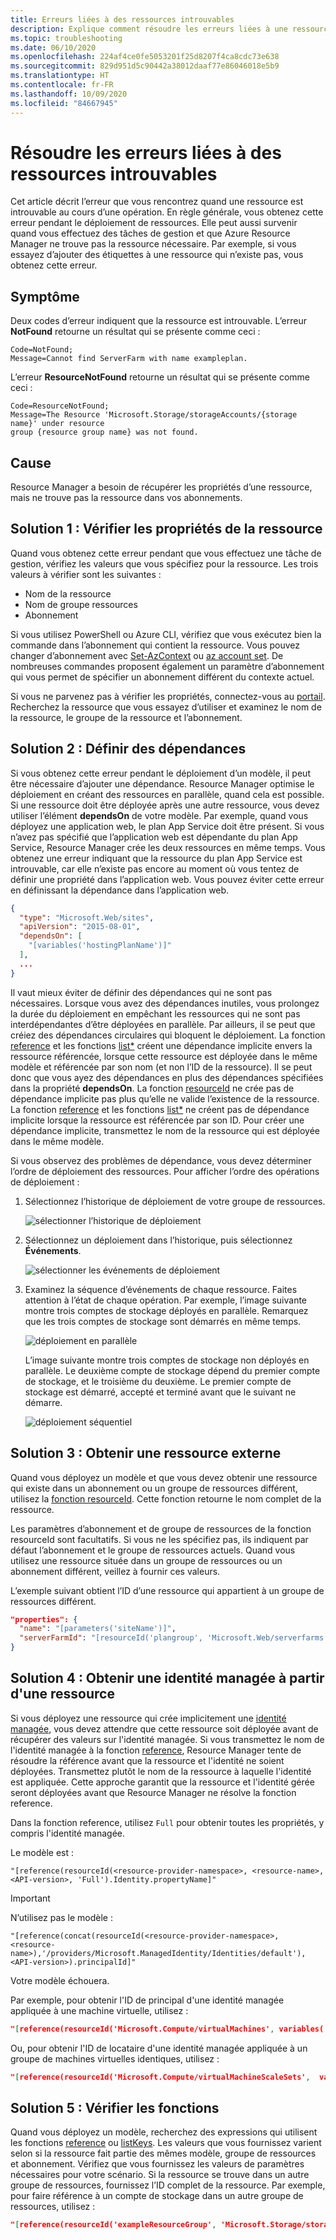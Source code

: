 ```yaml
---
title: Erreurs liées à des ressources introuvables
description: Explique comment résoudre les erreurs liées à une ressource introuvable. L’erreur peut survenir pendant le déploiement d’un modèle Azure Resource Manager ou au cours d’opérations de gestion.
ms.topic: troubleshooting
ms.date: 06/10/2020
ms.openlocfilehash: 224af4ce0fe5053201f25d8207f4ca8cdc73e638
ms.sourcegitcommit: 829d951d5c90442a38012daaf77e86046018e5b9
ms.translationtype: HT
ms.contentlocale: fr-FR
ms.lasthandoff: 10/09/2020
ms.locfileid: "84667945"
---
```

# <a name="resolve-resource-not-found-errors"></a>Résoudre les erreurs liées à des ressources introuvables

Cet article décrit l’erreur que vous rencontrez quand une ressource est introuvable au cours d’une opération. En règle générale, vous obtenez cette erreur pendant le déploiement de ressources. Elle peut aussi survenir quand vous effectuez des tâches de gestion et que Azure Resource Manager ne trouve pas la ressource nécessaire. Par exemple, si vous essayez d’ajouter des étiquettes à une ressource qui n’existe pas, vous obtenez cette erreur.

## <a name="symptom"></a>Symptôme

Deux codes d’erreur indiquent que la ressource est introuvable. L’erreur **NotFound** retourne un résultat qui se présente comme ceci :

```
Code=NotFound;
Message=Cannot find ServerFarm with name exampleplan.
```

L’erreur **ResourceNotFound** retourne un résultat qui se présente comme ceci :

```
Code=ResourceNotFound;
Message=The Resource 'Microsoft.Storage/storageAccounts/{storage name}' under resource
group {resource group name} was not found.
```

## <a name="cause"></a>Cause

Resource Manager a besoin de récupérer les propriétés d’une ressource, mais ne trouve pas la ressource dans vos abonnements.

## <a name="solution-1---check-resource-properties"></a>Solution 1 : Vérifier les propriétés de la ressource

Quand vous obtenez cette erreur pendant que vous effectuez une tâche de gestion, vérifiez les valeurs que vous spécifiez pour la ressource. Les trois valeurs à vérifier sont les suivantes :

* Nom de la ressource
* Nom de groupe ressources
* Abonnement

Si vous utilisez PowerShell ou Azure CLI, vérifiez que vous exécutez bien la commande dans l’abonnement qui contient la ressource. Vous pouvez changer d’abonnement avec [Set-AzContext](/powershell/module/Az.Accounts/Set-AzContext) ou [az account set](/cli/azure/account#az-account-set). De nombreuses commandes proposent également un paramètre d’abonnement qui vous permet de spécifier un abonnement différent du contexte actuel.

Si vous ne parvenez pas à vérifier les propriétés, connectez-vous au [portail](https://portal.azure.com). Recherchez la ressource que vous essayez d’utiliser et examinez le nom de la ressource, le groupe de la ressource et l’abonnement.

## <a name="solution-2---set-dependencies"></a>Solution 2 : Définir des dépendances

Si vous obtenez cette erreur pendant le déploiement d’un modèle, il peut être nécessaire d’ajouter une dépendance. Resource Manager optimise le déploiement en créant des ressources en parallèle, quand cela est possible. Si une ressource doit être déployée après une autre ressource, vous devez utiliser l’élément **dependsOn** de votre modèle. Par exemple, quand vous déployez une application web, le plan App Service doit être présent. Si vous n’avez pas spécifié que l’application web est dépendante du plan App Service, Resource Manager crée les deux ressources en même temps. Vous obtenez une erreur indiquant que la ressource du plan App Service est introuvable, car elle n’existe pas encore au moment où vous tentez de définir une propriété dans l’application web. Vous pouvez éviter cette erreur en définissant la dépendance dans l’application web.

```json
{
  "type": "Microsoft.Web/sites",
  "apiVersion": "2015-08-01",
  "dependsOn": [
    "[variables('hostingPlanName')]"
  ],
  ...
}
```

Il vaut mieux éviter de définir des dépendances qui ne sont pas nécessaires. Lorsque vous avez des dépendances inutiles, vous prolongez la durée du déploiement en empêchant les ressources qui ne sont pas interdépendantes d’être déployées en parallèle. Par ailleurs, il se peut que créiez des dépendances circulaires qui bloquent le déploiement. La fonction [reference](template-functions-resource.md#reference) et les fonctions [list*](template-functions-resource.md#list) créent une dépendance implicite envers la ressource référencée, lorsque cette ressource est déployée dans le même modèle et référencée par son nom (et non l’ID de la ressource). Il se peut donc que vous ayez des dépendances en plus des dépendances spécifiées dans la propriété **dependsOn**. La fonction [resourceId](template-functions-resource.md#resourceid) ne crée pas de dépendance implicite pas plus qu’elle ne valide l’existence de la ressource. La fonction [reference](template-functions-resource.md#reference) et les fonctions [list*](template-functions-resource.md#list) ne créent pas de dépendance implicite lorsque la ressource est référencée par son ID. Pour créer une dépendance implicite, transmettez le nom de la ressource qui est déployée dans le même modèle.

Si vous observez des problèmes de dépendance, vous devez déterminer l’ordre de déploiement des ressources. Pour afficher l’ordre des opérations de déploiement :

1. Sélectionnez l’historique de déploiement de votre groupe de ressources.

   ![sélectionner l’historique de déploiement](./media/error-not-found/select-deployment.png)

2. Sélectionnez un déploiement dans l’historique, puis sélectionnez **Événements**.

   ![sélectionner les événements de déploiement](./media/error-not-found/select-deployment-events.png)

3. Examinez la séquence d’événements de chaque ressource. Faites attention à l’état de chaque opération. Par exemple, l’image suivante montre trois comptes de stockage déployés en parallèle. Remarquez que les trois comptes de stockage sont démarrés en même temps.

   ![déploiement en parallèle](./media/error-not-found/deployment-events-parallel.png)

   L’image suivante montre trois comptes de stockage non déployés en parallèle. Le deuxième compte de stockage dépend du premier compte de stockage, et le troisième du deuxième. Le premier compte de stockage est démarré, accepté et terminé avant que le suivant ne démarre.

   ![déploiement séquentiel](./media/error-not-found/deployment-events-sequence.png)

## <a name="solution-3---get-external-resource"></a>Solution 3 : Obtenir une ressource externe

Quand vous déployez un modèle et que vous devez obtenir une ressource qui existe dans un abonnement ou un groupe de ressources différent, utilisez la [fonction resourceId](template-functions-resource.md#resourceid). Cette fonction retourne le nom complet de la ressource.

Les paramètres d’abonnement et de groupe de ressources de la fonction resourceId sont facultatifs. Si vous ne les spécifiez pas, ils indiquent par défaut l’abonnement et le groupe de ressources actuels. Quand vous utilisez une ressource située dans un groupe de ressources ou un abonnement différent, veillez à fournir ces valeurs.

L’exemple suivant obtient l’ID d’une ressource qui appartient à un groupe de ressources différent.

```json
"properties": {
  "name": "[parameters('siteName')]",
  "serverFarmId": "[resourceId('plangroup', 'Microsoft.Web/serverfarms', parameters('hostingPlanName'))]"
}
```

## <a name="solution-4---get-managed-identity-from-resource"></a>Solution 4 : Obtenir une identité managée à partir d'une ressource

Si vous déployez une ressource qui crée implicitement une [identité managée](../../active-directory/managed-identities-azure-resources/overview.md), vous devez attendre que cette ressource soit déployée avant de récupérer des valeurs sur l'identité managée. Si vous transmettez le nom de l'identité managée à la fonction [reference](template-functions-resource.md#reference), Resource Manager tente de résoudre la référence avant que la ressource et l'identité ne soient déployées. Transmettez plutôt le nom de la ressource à laquelle l'identité est appliquée. Cette approche garantit que la ressource et l'identité gérée seront déployées avant que Resource Manager ne résolve la fonction reference.

Dans la fonction reference, utilisez `Full` pour obtenir toutes les propriétés, y compris l'identité managée.

Le modèle est :

`"[reference(resourceId(<resource-provider-namespace>, <resource-name>, <API-version>, 'Full').Identity.propertyName]"`

> [!IMPORTANT]
> N’utilisez pas le modèle :
>
> `"[reference(concat(resourceId(<resource-provider-namespace>, <resource-name>),'/providers/Microsoft.ManagedIdentity/Identities/default'),<API-version>).principalId]"`
>
> Votre modèle échouera.

Par exemple, pour obtenir l'ID de principal d'une identité managée appliquée à une machine virtuelle, utilisez :

```json
"[reference(resourceId('Microsoft.Compute/virtualMachines', variables('vmName')),'2019-12-01', 'Full').identity.principalId]",
```

Ou, pour obtenir l'ID de locataire d'une identité managée appliquée à un groupe de machines virtuelles identiques, utilisez :

```json
"[reference(resourceId('Microsoft.Compute/virtualMachineScaleSets',  variables('vmNodeType0Name')), 2019-12-01, 'Full').Identity.tenantId]"
```

## <a name="solution-5---check-functions"></a>Solution 5 : Vérifier les fonctions

Quand vous déployez un modèle, recherchez des expressions qui utilisent les fonctions [reference](template-functions-resource.md#reference) ou [listKeys](template-functions-resource.md#listkeys). Les valeurs que vous fournissez varient selon si la ressource fait partie des mêmes modèle, groupe de ressources et abonnement. Vérifiez que vous fournissez les valeurs de paramètres nécessaires pour votre scénario. Si la ressource se trouve dans un autre groupe de ressources, fournissez l’ID complet de la ressource. Par exemple, pour faire référence à un compte de stockage dans un autre groupe de ressources, utilisez :

```json
"[reference(resourceId('exampleResourceGroup', 'Microsoft.Storage/storageAccounts', 'myStorage'), '2017-06-01')]"
```